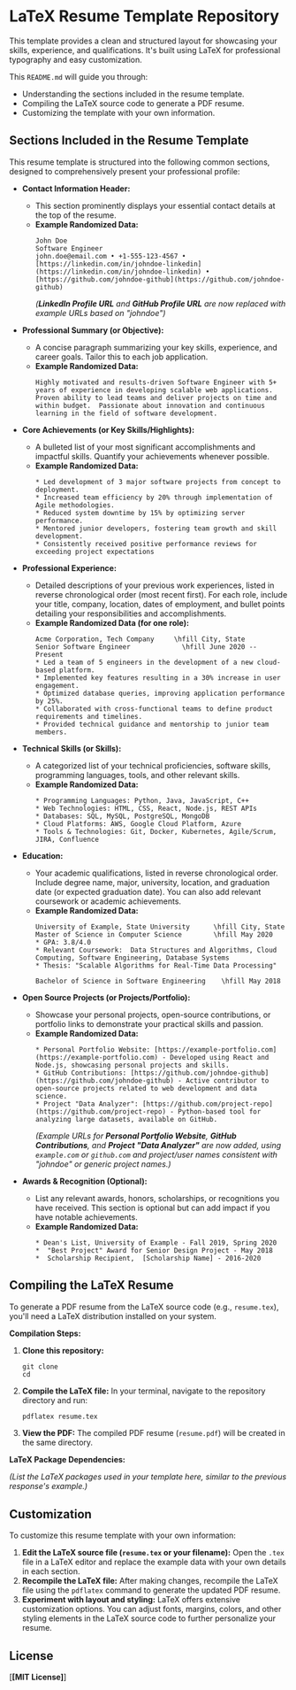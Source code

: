 # LaTeX Resume Template Repository

This template provides a clean and structured layout for showcasing your skills, experience, and qualifications.  It's built using LaTeX for professional typography and easy customization.

This `README.md` will guide you through:

*   Understanding the sections included in the resume template.
*   Compiling the LaTeX source code to generate a PDF resume.
*   Customizing the template with your own information.

## Sections Included in the Resume Template

This resume template is structured into the following common sections, designed to comprehensively present your professional profile:

*   **Contact Information Header:**
    *   This section prominently displays your essential contact details at the top of the resume.
    *   **Example Randomized Data:**
        ```
        John Doe
        Software Engineer
        john.doe@email.com • +1-555-123-4567 • [https://linkedin.com/in/johndoe-linkedin](https://linkedin.com/in/johndoe-linkedin) • [https://github.com/johndoe-github](https://github.com/johndoe-github)
        ```
        *(**LinkedIn Profile URL** and **GitHub Profile URL** are now replaced with example URLs based on "johndoe")*

*   **Professional Summary (or Objective):**
    *   A concise paragraph summarizing your key skills, experience, and career goals.  Tailor this to each job application.
    *   **Example Randomized Data:**        
        ```
        Highly motivated and results-driven Software Engineer with 5+ years of experience in developing scalable web applications. Proven ability to lead teams and deliver projects on time and within budget.  Passionate about innovation and continuous learning in the field of software development.
        ``` 

*   **Core Achievements (or Key Skills/Highlights):**
    *   A bulleted list of your most significant accomplishments and impactful skills.  Quantify your achievements whenever possible.
    *   **Example Randomized Data:**
        ```
        * Led development of 3 major software projects from concept to deployment.
        * Increased team efficiency by 20% through implementation of Agile methodologies.
        * Reduced system downtime by 15% by optimizing server performance.
        * Mentored junior developers, fostering team growth and skill development.
        * Consistently received positive performance reviews for exceeding project expectations
        ```
        
*   **Professional Experience:**
    *   Detailed descriptions of your previous work experiences, listed in reverse chronological order (most recent first).  For each role, include your title, company, location, dates of employment, and bullet points detailing your responsibilities and accomplishments.
    *   **Example Randomized Data (for one role):**
        ```
        Acme Corporation, Tech Company     \hfill City, State
        Senior Software Engineer             \hfill June 2020 -- Present
        * Led a team of 5 engineers in the development of a new cloud-based platform.
        * Implemented key features resulting in a 30% increase in user engagement.
        * Optimized database queries, improving application performance by 25%.
        * Collaborated with cross-functional teams to define product requirements and timelines.
        * Provided technical guidance and mentorship to junior team members.
        ```

*   **Technical Skills (or Skills):**
    *   A categorized list of your technical proficiencies, software skills, programming languages, tools, and other relevant skills.
    *   **Example Randomized Data:**
        ```
        * Programming Languages: Python, Java, JavaScript, C++
        * Web Technologies: HTML, CSS, React, Node.js, REST APIs
        * Databases: SQL, MySQL, PostgreSQL, MongoDB
        * Cloud Platforms: AWS, Google Cloud Platform, Azure
        * Tools & Technologies: Git, Docker, Kubernetes, Agile/Scrum, JIRA, Confluence
        ```

*   **Education:**
    *   Your academic qualifications, listed in reverse chronological order. Include degree name, major, university, location, and graduation date (or expected graduation date). You can also add relevant coursework or academic achievements.
    *   **Example Randomized Data:**
        ```
        University of Example, State University      \hfill City, State
        Master of Science in Computer Science        \hfill May 2020
        * GPA: 3.8/4.0
        * Relevant Coursework:  Data Structures and Algorithms, Cloud Computing, Software Engineering, Database Systems
        * Thesis: "Scalable Algorithms for Real-Time Data Processing"

        Bachelor of Science in Software Engineering    \hfill May 2018
        ```

*   **Open Source Projects (or Projects/Portfolio):**
    *   Showcase your personal projects, open-source contributions, or portfolio links to demonstrate your practical skills and passion.
    *   **Example Randomized Data:**
        ```
        * Personal Portfolio Website: [https://example-portfolio.com](https://example-portfolio.com) - Developed using React and Node.js, showcasing personal projects and skills.
        * GitHub Contributions: [https://github.com/johndoe-github](https://github.com/johndoe-github) - Active contributor to open-source projects related to web development and data science.
        * Project "Data Analyzer": [https://github.com/project-repo](https://github.com/project-repo) - Python-based tool for analyzing large datasets, available on GitHub.
        ```
        *(Example URLs for **Personal Portfolio Website**, **GitHub Contributions**, and **Project "Data Analyzer"** are now added, using `example.com` or `github.com` and project/user names consistent with "johndoe" or generic project names.)*

*   **Awards & Recognition (Optional):**
    *   List any relevant awards, honors, scholarships, or recognitions you have received.  This section is optional but can add impact if you have notable achievements.
    *   **Example Randomized Data:**
        ```
        * Dean's List, University of Example - Fall 2019, Spring 2020
        *  "Best Project" Award for Senior Design Project - May 2018
        *  Scholarship Recipient,  [Scholarship Name] - 2016-2020
        ```

## Compiling the LaTeX Resume

To generate a PDF resume from the LaTeX source code (e.g., `resume.tex`), you'll need a LaTeX distribution installed on your system.

**Compilation Steps:**

1.  **Clone this repository:**
    ```
    git clone 
    cd 
    ```

2.  **Compile the LaTeX file:** In your terminal, navigate to the repository directory and run:
    ```bash
    pdflatex resume.tex
    ```

3.  **View the PDF:** The compiled PDF resume (`resume.pdf`) will be created in the same directory.

**LaTeX Package Dependencies:**

*(List the LaTeX packages used in your template here, similar to the previous response's example.)*

## Customization

To customize this resume template with your own information:

1.  **Edit the LaTeX source file (`resume.tex` or your filename):** Open the `.tex` file in a LaTeX editor and replace the example data with your own details in each section.
2.  **Recompile the LaTeX file:** After making changes, recompile the LaTeX file using the `pdflatex` command to generate the updated PDF resume.
3.  **Experiment with layout and styling:**  LaTeX offers extensive customization options. You can adjust fonts, margins, colors, and other styling elements in the LaTeX source code to further personalize your resume.

## License

[**[MIT License]**]
